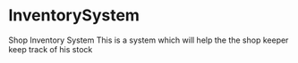 # InventorySystem
Shop Inventory System
This is a system which will help the the shop keeper keep track of his stock
